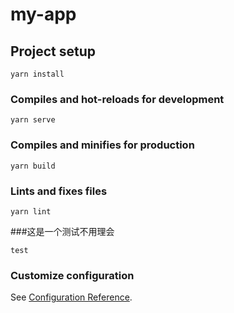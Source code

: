 # my-app

## Project setup
```
yarn install
```

### Compiles and hot-reloads for development
```
yarn serve
```

### Compiles and minifies for production
```
yarn build
```

### Lints and fixes files
```
yarn lint
```

###这是一个测试不用理会
```
test
```

### Customize configuration
See [Configuration Reference](https://cli.vuejs.org/config/).

